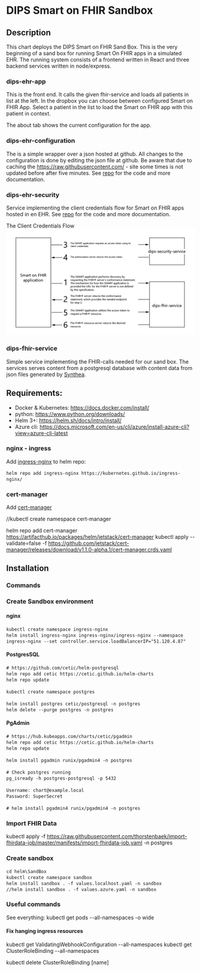 # DIPS Smart on FHIR Sandbox

## Description

This chart deploys the DIPS Smart on FHIR Sand Box. This is the very beginning of a sand box for running Smart On FHIR apps in a simulated EHR. The running system consists of a frontend written in React and three backend services written in node/express.

### dips-ehr-app

This is the front end. It calls the given fhir-service and loads all patients in list at the left. In the dropbox you can choose between configured Smart on FHIR App. Select a patient in the list to load the Smart on FHIR app with this patient in context.

The about tab shows the current configuration for the app.

### dips-ehr-configuration

The is a simple wrapper over a json hosted at github. All changes to the configuration is done by editing the json file at github. Be aware that due to caching the <https://raw.githubusercontent.com/> - site some times is not updated before after five minutes.
See [repo](../dips-ehr-configuration) for the code and more documentation.

### dips-ehr-security

Service implementing the client credentials flow for Smart on FHIR apps hosted in en EHR.
See [repo](../dips-ehr-security) for the code and more documentation.

The Client Credentials Flow
![The Client Crendentials Flow](./images/clientcredentialsflow-white.png)

### dips-fhir-service

Simple service implementing the FHIR-calls needed for our sand box. The services serves content from a postgresql database with content data from json files generated by [Synthea](https://synthea.mitre.org/).

## Requirements:
- Docker & Kubernetes: https://docs.docker.com/install/
- python: https://www.python.org/downloads/
- Helm 3+: https://helm.sh/docs/intro/install/
- Azure cli: https://docs.microsoft.com/en-us/cli/azure/install-azure-cli?view=azure-cli-latest

### nginx - ingress
Add [ingress-nginx](https://kubernetes.github.io/ingress-nginx/) to helm repo:
```
helm repo add ingress-nginx https://kubernetes.github.io/ingress-nginx/
```

### cert-manager
Add [cert-manager](https://artifacthub.io/packages/helm/jetstack/cert-manager)

//kubectl create namespace cert-manager

helm repo add cert-manager https://artifacthub.io/packages/helm/jetstack/cert-manager
kubectl apply --validate=false -f https://github.com/jetstack/cert-manager/releases/download/v1.1.0-alpha.1/cert-manager.crds.yaml



## Installation

### Commands

### Create Sandbox environment
#### nginx
```
kubectl create namespace ingress-nginx
helm install ingress-nginx ingress-nginx/ingress-nginx --namespace ingress-nginx --set controller.service.loadBalancerIP="51.120.4.87"
```

#### PostgresSQL
```
# https://github.com/cetic/helm-postgresql
helm repo add cetic https://cetic.github.io/helm-charts
helm repo update

kubectl create namespace postgres

helm install postgres cetic/postgresql -n postgres
helm delete --purge postgres -n postgres
```
#### PgAdmin 
```
# https://hub.kubeapps.com/charts/cetic/pgadmin
helm repo add cetic https://cetic.github.io/helm-charts
helm repo update

helm install pgadmin runix/pgadmin4 -n postgres

# Check postgres running 
pg_isready -h postgres-postgresql -p 5432

Username: chart@example.local
Password: SuperSecret

# helm install pgadmin4 runix/pgadmin4 -n postgres
```

### Import FHIR Data

kubectl apply -f https://raw.githubusercontent.com/thorstenbaek/import-fhirdata-job/master/manifests/import-fhirdata-job.yaml -n postgres


### Create sandbox
```
cd helm\SandBox
kubectl create namespace sandbox
helm install sandbox . -f values.localhost.yaml -n sandbox
//helm install sandbox . -f values.azure.yaml -n sandbox
```

### Useful commands

See everything:
kubectl get pods --all-namespaces -o wide

#### Fix hanging ingress resources

kubectl get ValidatingWebhookConfiguration --all-namespaces
kubectl get ClusterRoleBinding --all-namespaces

kubectl delete ClusterRoleBinding [name]
